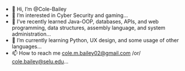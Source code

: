 - 👋 Hi, I’m @Cole-Bailey
- 👀 I’m interested in Cyber Security and gaming...
- 🌱 I’ve recently learned Java-OOP, databases, APIs, and web programming, data structures, assembly language, and system administration...
- 🌱 I’m currently learning Python, UX design, and some usage of other languages...
- 📫 How to reach me cole.m.bailey02@gmail.com /or/ cole.bailey@selu.edu...


<!---
Cole-Bailey/Cole-Bailey is a ✨ special ✨ repository because its `README.md` (this file) appears on your GitHub profile.
You can click the Preview link to take a look at your changes.
--->

